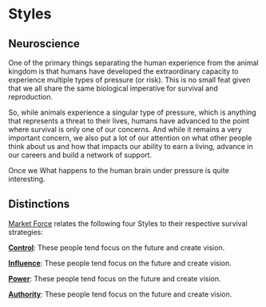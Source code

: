 # Styles


## Neuroscience
One of the primary things separating the human experience from the animal kingdom is that humans have developed the extraordinary capacity to experience multiple types of pressure (or risk). This is no small feat given that we all share the same biological imperative for survival and reproduction.

So, while animals experience a singular type of pressure, which is anything that represents a threat to their lives, humans have advanced to the point where survival is only one of our concerns. And while it remains a very important concern, we also put a lot of our attention on what other people think about us and how that impacts our ability to earn a living, advance in our careers and build a network of support.

Once we What happens to the human brain under pressure is quite interesting.


## Distinctions
[Market Force](www.marketforceglobal.com) relates the following four Styles to their respective survival strategies:

**[Control](control.md)**: These people tend focus on the future and create vision.

**[Influence](influence.md)**: These people tend focus on the future and create vision.

**[Power](power.md)**: These people tend focus on the future and create vision.

**[Authority](authority.md)**: These people tend focus on the future and create vision.
